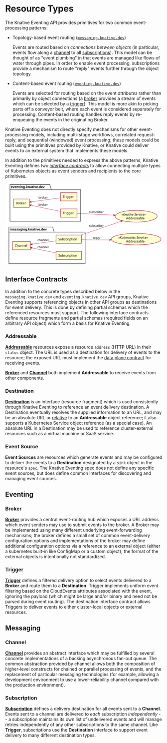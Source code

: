 # Resource Types

The Knative Eventing API provides primitives for two common event-processing
patterns:

- Topology-based event routing ([`messaging.knative.dev`](#messaging))

  Events are routed based on _connections between objects_ (in particular,
  events flow along a [channel](#channel) to all
  [subscriptions](#subscription)). This model can be thought of as "event
  plumbing" in that events are managed like flows of water through pipes. In
  order to enable event processing, subscriptions provide a mechanism to route
  "reply" events further through the object topology.

- Content-based event routing ([`eventing.knative.dev`](#eventing))

  Events are selected for routing based on the event _attributes_ rather than
  primarily by object connections (a [broker](#broker) provides a stream of
  events which can be selected by a [trigger](#trigger)). This model is more
  akin to picking parts off a conveyor belt, where each event is considered
  separately for processing. Content-based routing handles reply events by
  re-enqueuing the events in the originating Broker.

Knative Eventing does not directly specify mechanisms for other event-processing
models, including multi-stage workflows, correlated request-reply, and
sequential (windowed) event processing; these models could be built using the
primitives provided by Knative, or Knative could deliver events to an external
system that implements these models.

In addition to the primitives needed to express the above patterns, Knative
Eventing defines two [_interface contracts_](#interface-contracts) to allow
connecting multiple types of Kubernetes objects as event senders and recipients
to the core primitives.

![Overview of objects](images/eventing-overview.svg)

<!-- Generated from the following UML using PlantUML:
@startuml
' Remove shadows
skinparam shadowing false
' Set ordering
left to right direction

usecase Addressable <<Knative Service>>
usecase Addressable AS A2 <<Kubernetes Service>>

package "eventing.knative.dev" {
agent Broker
agent "Trigger" as T1
agent "Trigger" as T2
}

Broker <-- T1 : broker
Broker <-- T2 : broker
Addressable <-u- T1 : subscriber

package "messaging.knative.dev" {
agent Channel
agent "Subscription" as S1
agent "Subscription" as S2
}

Channel <-- S1 :channel
Channel <-- S2 :channel
Addressable <-u- S2 :subscriber
A2 <-u- S2 : reply
@enduml
-->

## Interface Contracts

In addition to the concrete types described below in the `messaging.knative.dev`
and `eventing.knative.dev` API groups, Knative Eventing supports referencing
objects in other API groups as destinations for event delivery. This is done by
defining partial schemas which the referenced resources must support. The
following interface contracts define resource fragments and partial schemas
(required fields on an arbitrary API object) which form a basis for Knative
Eventing.

### Addressable

[**Addressable**](./control-plane.md#addressable-v1) resources expose a resource
`address` (HTTP URL) in their `status` object. The URL is used as a destination
for delivery of events to the resource; the exposed URL must implement the
[data plane contract](data-plane.md) for receiving events.

[**Broker**](#broker) and [**Channel**](#channel) both implement **Addressable**
to receive events from other components.

### Destination

[**Destination**](./control-plane.md#duckv1destination) is an interface
(resource fragment) which is used consistently through Knative Eventing to
reference an event delivery destination. A Destination eventually resolves the
supplied information to an URL, and may be an absolute URL or
[relative](https://datatracker.ietf.org/doc/html/rfc3986#section-4.2) to an
**Addressable** object reference; it also supports a Kubernetes Service object
reference (as a special case). An absolute URL in a Destination may be used to
reference cluster-external resources such as a virtual machine or SaaS service.

### Event Source

**Event Sources** are resources which generate events and may be configured to
deliver the events to a **Destination** designated by a `sink` object in the
resource's `spec`. The Knative Eventing spec does not define any specific event
sources, but does define common interfaces for discovering and managing event
sources.

## Eventing

### Broker

[**Broker**](./control-plane.md#broker-v1) provides a central event-routing hub
which exposes a URL address which event senders may use to submit events to the
broker. A Broker may be implemented using many different underlying
event-forwarding mechanisms; the broker defines a small set of common
event-delivery configuration options and implementations of the broker may
define additional configuration options via a reference to an external object
(either a kubernetes built-in like ConfigMap or a custom object); the format of
the external objects is intentionally not standardized.

### Trigger

[**Trigger**](./control-plane.md#trigger-v1) defines a filtered delivery option
to select events delivered to a **Broker** and route them to a **Destination**.
Trigger implements uniform event filtering based on the CloudEvents attributes
associated with the event, ignoring the payload (which might be large and/or
binary and need not be parsed during event routing). The destination interface
contract allows Triggers to deliver events to either cluster-local objects or
external resources.

## Messaging

### Channel

[**Channel**](./control-plane.md#channel-v1) provides an abstract interface
which may be fulfilled by several concrete implementations of a backing
asynchronous fan-out queue. The common abstraction provided by channel allows
both the composition of higher-level constructs for chained or parallel
processing of events, and the replacement of particular messaging technologies
(for example, allowing a development environment to use a lower-reliability
channel compared with the production environment).

### Subscription

[**Subscription**](./control-plane.md#subscription-v1) defines a delivery
destination for all events sent to a **Channel**. Events sent to a channel are
delivered to _each_ subscription _independently_ -- a subscription maintains its
own list of undelivered events and will manage retries independently of any
other subscriptions to the same channel. Like **Trigger**, subscriptions use the
**Destination** interface to support event delivery to many different
destination types.

